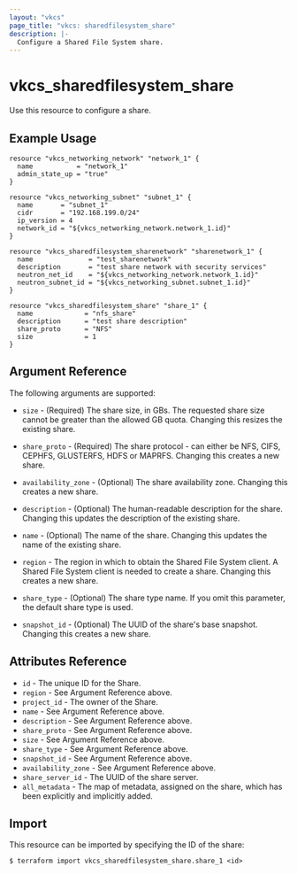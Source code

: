 ```yaml
---
layout: "vkcs"
page_title: "vkcs: sharedfilesystem_share"
description: |-
  Configure a Shared File System share.
---
```


# vkcs\_sharedfilesystem\_share

Use this resource to configure a share.

## Example Usage

```hcl
resource "vkcs_networking_network" "network_1" {
  name           = "network_1"
  admin_state_up = "true"
}

resource "vkcs_networking_subnet" "subnet_1" {
  name       = "subnet_1"
  cidr       = "192.168.199.0/24"
  ip_version = 4
  network_id = "${vkcs_networking_network.network_1.id}"
}

resource "vkcs_sharedfilesystem_sharenetwork" "sharenetwork_1" {
  name              = "test_sharenetwork"
  description       = "test share network with security services"
  neutron_net_id    = "${vkcs_networking_network.network_1.id}"
  neutron_subnet_id = "${vkcs_networking_subnet.subnet_1.id}"
}

resource "vkcs_sharedfilesystem_share" "share_1" {
  name             = "nfs_share"
  description      = "test share description"
  share_proto      = "NFS"
  size             = 1
}
```

## Argument Reference

The following arguments are supported:

* `size` - (Required) The share size, in GBs. The requested share size cannot be greater
	than the allowed GB quota. Changing this resizes the existing share.

* `share_proto` - (Required) The share protocol - can either be NFS, CIFS,
	CEPHFS, GLUSTERFS, HDFS or MAPRFS. Changing this creates a new share.

* `availability_zone` - (Optional) The share availability zone. Changing this creates a new share.

* `description` - (Optional) The human-readable description for the share.
	Changing this updates the description of the existing share.

* `name` - (Optional) The name of the share. Changing this updates the name of the existing share.

* `region` - The region in which to obtain the Shared File System client.
	A Shared File System client is needed to create a share. Changing this creates a new share.

* `share_type` - (Optional) The share type name. If you omit this parameter, the default
	share type is used.

* `snapshot_id` - (Optional) The UUID of the share's base snapshot. Changing this creates a new share.

## Attributes Reference

* `id` - The unique ID for the Share.
* `region` - See Argument Reference above.
* `project_id` - The owner of the Share.
* `name` - See Argument Reference above.
* `description` - See Argument Reference above.
* `share_proto` - See Argument Reference above.
* `size` - See Argument Reference above.
* `share_type` - See Argument Reference above.
* `snapshot_id` - See Argument Reference above.
* `availability_zone` - See Argument Reference above.
* `share_server_id` - The UUID of the share server.
* `all_metadata` - The map of metadata, assigned on the share, which has been explicitly and implicitly added.

## Import

This resource can be imported by specifying the ID of the share:

```
$ terraform import vkcs_sharedfilesystem_share.share_1 <id>
```
